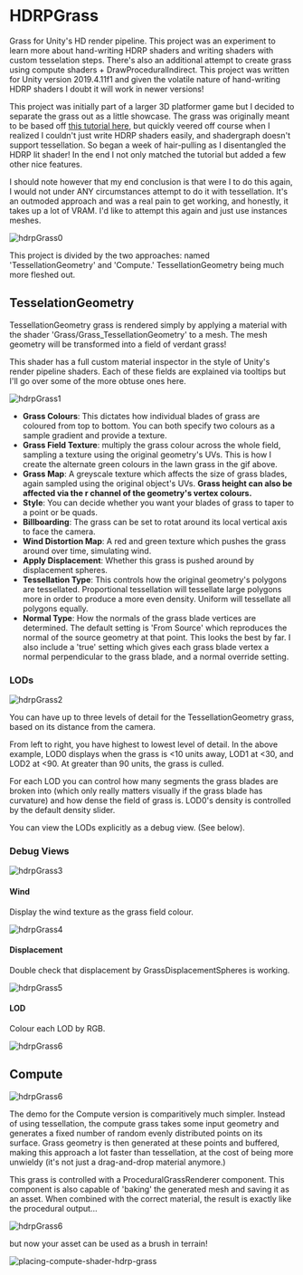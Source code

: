 
# HDRPGrass
Grass for Unity's HD render pipeline. This project was an experiment to learn more about hand-writing HDRP shaders and writing shaders with custom tesselation steps. There's also an additional attempt to create grass using compute shaders + DrawProceduralIndirect. This project was written for Unity version 2019.4.11f1 and given the volatile nature of hand-writing HDRP shaders I doubt it will work in newer versions!

This project was initially part of a larger 3D platformer game but I decided to separate the grass out as a little showcase. The grass was originally meant to be based off [this tutorial here](https://roystan.net/articles/grass-shader.html), but quickly veered off course when I realized I couldn't just write HDRP shaders easily, and shadergraph doesn't support tessellation. So began a week of hair-pulling as I disentangled the HDRP lit shader! In the end I not only matched the tutorial but added a few other nice features.

I should note however that my end conclusion is that were I to do this again, I would not under ANY circumstances attempt to do it with tessellation. It's an outmoded approach and was a real pain to get working, and honestly, it takes up a lot of VRAM. I'd like to attempt this again and just use instances meshes. 

![hdrpGrass0](https://user-images.githubusercontent.com/18707147/121815886-81bd4380-cc70-11eb-98f6-b842c7ba6033.gif)

This project is divided by the two approaches: named 'TessellationGeometry' and 'Compute.' TessellationGeometry being much more fleshed out.

## TesselationGeometry

TessellationGeometry grass is rendered simply by applying a material with the shader 'Grass/Grass_TessellationGeometry' to a mesh. The mesh geometry will be transformed into a field of verdant grass!

This shader has a full custom material inspector in the style of Unity's render pipeline shaders. Each of these fields are explained via tooltips but I'll go over some of the more obtuse ones here.

![hdrpGrass1](https://user-images.githubusercontent.com/18707147/121816574-58061b80-cc74-11eb-9537-0ed09c654be3.png)

- **Grass Colours**: This dictates how individual blades of grass are coloured from top to bottom. You can both specify two colours as a sample gradient and provide a texture.
- **Grass Field Texture**: multiply the grass colour across the whole field, sampling a texture using the original geometry's UVs. This is how I create the alternate green colours in the lawn grass in the gif above.
- **Grass Map**: A greyscale texture which affects the size of grass blades, again sampled using the original object's UVs. **Grass height can also be affected via the r channel of the geometry's vertex colours.**
- **Style**: You can decide whether you want your blades of grass to taper to a point or be quads.
- **Billboarding**: The grass can be set to rotat around its local vertical axis to face the camera.
- **Wind Distortion Map**: A red and green texture which pushes the grass around over time, simulating wind. 
- **Apply Displacement**: Whether this grass is pushed around by displacement spheres.
- **Tessellation Type**: This controls how the original geometry's polygons are tessellated. Proportional tessellation will tessellate large polygons more in order to produce a more even density. Uniform will tessellate all polygons equally.
- **Normal Type**: How the normals of the grass blade vertices are determined. The default setting is 'From Source' which reproduces the normal of the source geometry at that point. This looks the best by far. I also include a 'true' setting which gives each grass blade vertex a normal perpendicular to the grass blade, and a normal override setting.

### LODs 

![hdrpGrass2](https://user-images.githubusercontent.com/18707147/121816886-1d9d7e00-cc76-11eb-87d8-112943c4db18.png)

You can have up to three levels of detail for the TessellationGeometry grass, based on its distance from the camera.

From left to right, you have highest to lowest level of detail. In the above example, LOD0 displays when the grass is <10 units away, LOD1 at <30, and LOD2 at <90. At greater than 90 units, the grass is culled.

For each LOD you can control how many segments the grass blades are broken into (which only really matters visually if the grass blade has curvature) and how dense the field of grass is. LOD0's density is controlled by the default density slider.

You can view the LODs explicitly as a debug view. (See below).

### Debug Views

![hdrpGrass3](https://user-images.githubusercontent.com/18707147/121817042-ef6c6e00-cc76-11eb-9903-e7b0e021b4ca.png)

#### Wind

Display the wind texture as the grass field colour.

![hdrpGrass4](https://user-images.githubusercontent.com/18707147/121817140-6efa3d00-cc77-11eb-99bf-870a4db3fd5c.gif)

#### Displacement

Double check that displacement by GrassDisplacementSpheres is working.

![hdrpGrass5](https://user-images.githubusercontent.com/18707147/121817178-a5d05300-cc77-11eb-80fb-9968146790fc.gif)

#### LOD

Colour each LOD by RGB.

![hdrpGrass6](https://user-images.githubusercontent.com/18707147/121817221-f182fc80-cc77-11eb-8e48-fef1f637f546.gif)

## Compute

![hdrpGrass6](https://user-images.githubusercontent.com/18707147/122127471-1f5c7280-ce2b-11eb-8d8a-d4ac9f34f322.png)

The demo for the Compute version is comparitively much simpler. Instead of using tessellation, the compute grass takes some input geometry and generates a fixed number of random evenly distributed points on its surface. Grass geometry is then generated at these points and buffered, making this approach a lot faster than tessellation, at the cost of being more unwieldy (it's not just a drag-and-drop material anymore.)

This grass is controlled with a ProceduralGrassRenderer component. This component is also capable of 'baking' the generated mesh and saving it as an asset. When combined with the correct material, the result is exactly like the procedural output...

![hdrpGrass6](https://user-images.githubusercontent.com/18707147/122127802-a27dc880-ce2b-11eb-8db0-f9073fdec921.png)

but now your asset can be used as a brush in terrain!

![placing-compute-shader-hdrp-grass](https://user-images.githubusercontent.com/18707147/122127892-c5a87800-ce2b-11eb-82a9-03a2126d6f4c.gif)
